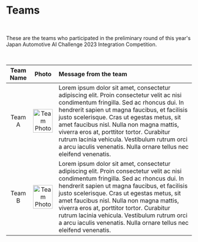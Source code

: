 # Teams

<br>

These are the teams who participated in the preliminary round of this year's Japan Automotive AI Challenge 2023 Integration Competition.

<br>

| Team Name | Photo  | Message from the team |
| :-----: | :-----: | :----- |
| Team A | <img src="https://placehold.jp/300x200.png" alt="Team Photo" width="100%"> | Lorem ipsum dolor sit amet, consectetur adipiscing elit. Proin consectetur velit ac nisi condimentum fringilla. Sed ac rhoncus dui. In hendrerit sapien ut magna faucibus, et facilisis justo scelerisque. Cras ut egestas metus, sit amet faucibus nisl. Nulla non magna mattis, viverra eros at, porttitor tortor. Curabitur rutrum lacinia vehicula. Vestibulum rutrum orci a arcu iaculis venenatis. Nulla ornare tellus nec eleifend venenatis. |
| Team B | <img src="https://placehold.jp/300x200.png" alt="Team Photo" width="100%"> | Lorem ipsum dolor sit amet, consectetur adipiscing elit. Proin consectetur velit ac nisi condimentum fringilla. Sed ac rhoncus dui. In hendrerit sapien ut magna faucibus, et facilisis justo scelerisque. Cras ut egestas metus, sit amet faucibus nisl. Nulla non magna mattis, viverra eros at, porttitor tortor. Curabitur rutrum lacinia vehicula. Vestibulum rutrum orci a arcu iaculis venenatis. Nulla ornare tellus nec eleifend venenatis. |
